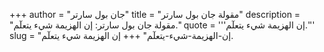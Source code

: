 +++
author = "جان بول سارتر"
title = "مقولة جان بول سارتر"
description = "مقولة جان بول سارتر: إن الهزيمة شيء يتعلٓم."
quote = '''إن الهزيمة شيء يتعلٓم.''' 
slug = "إن-الهزيمة-شيء-يتعلٓم"
+++
إن الهزيمة شيء يتعلٓم.
